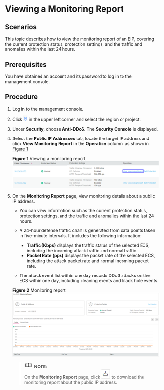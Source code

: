 # Viewing a Monitoring Report<a name="EN-US_TOPIC_0204851468"></a>

## Scenarios<a name="section87788284194"></a>

This topic describes how to view the monitoring report of an EIP, covering the current protection status, protection settings, and the traffic and anomalies within the last 24 hours.

## Prerequisites<a name="section284611418201"></a>

You have obtained an account and its password to log in to the management console.

## Procedure<a name="section1544716185202"></a>

1.  Log in to the management console.
2.  Click  ![](figures/icon_dt-4.png)  in the upper left corner and select the region or project.
3.  Under  **Security**, choose  **Anti-DDoS**. The  **Security Console**  is displayed.
4.  Select the  **Public IP Addresses**  tab, locate the target IP address and click  **View Monitoring Report**  in the  **Operation**  column, as shown in  [Figure 1](#fig28737219154047)

    **Figure  1**  Viewing a monitoring report<a name="fig28737219154047"></a>  
    ![](figures/viewing-a-monitoring-report.png "viewing-a-monitoring-report")

5.  On the  **Monitoring Report**  page, view monitoring details about a public IP address.

    -   You can view information such as the current protection status, protection settings, and the traffic and anomalies within the last 24 hours.
    -   A 24-hour defense traffic chart is generated from data points taken in five-minute intervals. It includes the following information:
        -   **Traffic \(Kbps\)**  displays the traffic status of the selected ECS, including the incoming attack traffic and normal traffic.
        -   **Packet Rate \(pps\)**  displays the packet rate of the selected ECS, including the attack packet rate and normal incoming packet rate.

    -   The attack event list within one day records DDoS attacks on the ECS within one day, including cleaning events and black hole events.

    **Figure  2**  Monitoring report<a name="fig3537135062113"></a>  
    ![](figures/monitoring-report.png "monitoring-report")

    >![](public_sys-resources/icon-note.gif) **NOTE:**   
    >On the  **Monitoring Report**  page, click  ![](figures/icon_download.png)  to download the monitoring report about the public IP address.  


